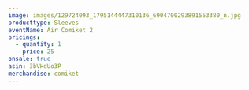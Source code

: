 ```yaml
---
image: images/129724093_1795144447310136_6904700293891553380_n.jpg
producttype: Sleeves
eventName: Air Comiket 2
pricings:
  - quantity: 1
    price: 25
onsale: true
asin: 3bVHdUo3P
merchandise: comiket
---
```

